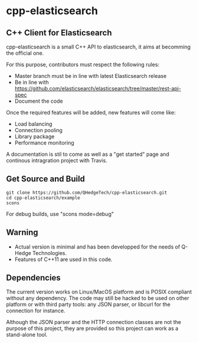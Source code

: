 cpp-elasticsearch
=================

C++ Client for Elasticsearch
----------------------------

cpp-elasticsearch is a small C++ API to elasticsearch, it aims at becomming the official one. 

For this purpose, contributors must respect the following rules:
- Master branch must be in line with latest Elasticsearch release
- Be in line with https://github.com/elasticsearch/elasticsearch/tree/master/rest-api-spec
- Document the code

Once the required features will be added, new features will come like:
- Load balancing
- Connection pooling
- Library package
- Performance monitoring

A documentation is stil to come as well as a "get started" page and continous intragration project with Travis.

## Get Source and Build ##

```
git clone https://github.com/QHedgeTech/cpp-elasticsearch.git
cd cpp-elasticsearch/example
scons
```
For debug builds, use "scons mode=debug"

Warning
-------

- Actual version is minimal and has been developped for the needs of Q-Hedge Technologies.
- Features of C++11 are used in this code.

Dependencies
------------

The current version works on Linux/MacOS platform and is POSIX compliant without any dependency. The code may still be hacked to be used on other platform or with third party tools: any JSON parser, or libcurl for the connection for instance.

Although the JSON parser and the HTTP connection classes are not the purpose of this project, they are provided so this project can work as a stand-alone tool.
